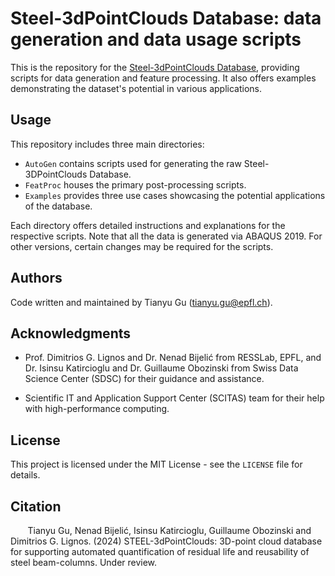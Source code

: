 # Steel-3dPointClouds Database: data generation and data usage scripts

This is the repository for the [Steel-3dPointClouds Database](https://github.com/GuGuaTT/STEEL-3dPointClouds), providing scripts for data generation and feature processing. It also offers examples demonstrating the dataset's potential in various applications.

## Usage

This repository includes three main directories: 

- `AutoGen` contains scripts used for generating the raw Steel-3DPointClouds Database.
- `FeatProc` houses the primary post-processing scripts.
- `Examples` provides three use cases showcasing the potential applications of the database.

Each directory offers detailed instructions and explanations for the respective scripts. Note that all the data is generated via ABAQUS 2019. For other versions, certain changes may be required for the scripts.

## Authors

Code written and maintained by Tianyu Gu ([tianyu.gu@epfl.ch](mailto:tianyu.gu@epfl.ch)).

## Acknowledgments

- Prof. Dimitrios G. Lignos and Dr. Nenad Bijelić from RESSLab, EPFL, and Dr. Isinsu Katircioglu and Dr. Guillaume Obozinski from Swiss Data Science Center (SDSC) for their guidance and assistance.

- Scientific IT and Application Support Center (SCITAS) team for their help with high-performance computing.

## License

This project is licensed under the MIT License - see the `LICENSE` file for details.

## Citation

&nbsp;&nbsp;&nbsp;&nbsp;&nbsp;&nbsp; Tianyu Gu, Nenad Bijelić, Isinsu Katircioglu, Guillaume Obozinski and Dimitrios G. Lignos. (2024) STEEL-3dPointClouds: 3D-point cloud database for supporting automated quantification of residual life and reusability of steel beam-columns. Under review.
